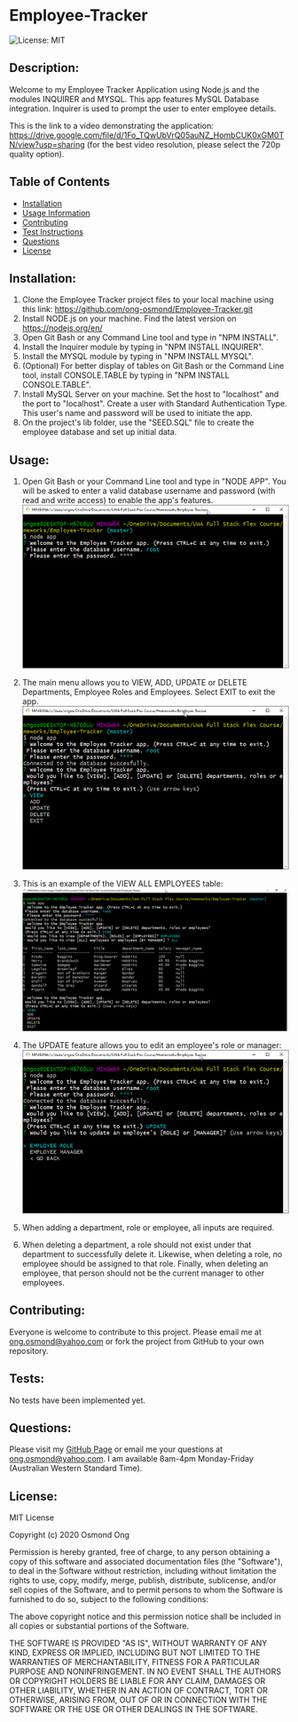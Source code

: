 # Employee-Tracker
![License: MIT](https://img.shields.io/badge/License-MIT-yellow.svg)

## Description: 
Welcome to my Employee Tracker Application using Node.js and the modules INQUIRER and MYSQL. This app features MySQL Database integration.
Inquirer is used to prompt the user to enter employee details. 

This is the link to a video demonstrating the application: https://drive.google.com/file/d/1Fo_TQwUbVrQ05auNZ_HombCUK0xGM0TN/view?usp=sharing (for the best video resolution, please select the 720p quality option).

## Table of Contents 
* [Installation](#Installation) 
* [Usage Information](#Usage) 
* [Contributing](#Contributing) 
* [Test Instructions](#Tests) 
* [Questions](#Questions) 
* [License](#License)  

## Installation: 
1. Clone the Employee Tracker project files to your local machine using this link: https://github.com/ong-osmond/Employee-Tracker.git 
2. Install NODE.js on your machine. Find the latest version on https://nodejs.org/en/
3. Open Git Bash or any Command Line tool and type in "NPM INSTALL". 
4. Install the Inquirer module by typing in "NPM INSTALL INQUIRER".
5. Install the MYSQL module by typing in "NPM INSTALL MYSQL".
6. (Optional) For better display of tables on Git Bash or the Command Line tool, install CONSOLE.TABLE by typing in "NPM INSTALL CONSOLE.TABLE".
7. Install MySQL Server on your machine. Set the host to "localhost" and the port to "localhost". Create a user with Standard Authentication Type. This user's name and password will be used to initiate the app.
8. On the project's lib folder, use the "SEED.SQL" file to create the employee database and set up initial data.

## Usage: 

1. Open Git Bash or your Command Line tool and type in "NODE APP". You will be asked to enter a valid database username and password (with read and write access) to enable the app's features.
![Run Node App](/assets/img/01-Run-Node-App.png)

2. The main menu allows you to VIEW, ADD, UPDATE or DELETE Departments, Employee Roles and Employees. Select EXIT to exit the app.
![Main Menu](/assets/img/02-Main-Menu.png)

3. This is an example of the VIEW ALL EMPLOYEES table:
![View](/assets/img/03-View-All-Employees.png)

4. The UPDATE feature allows you to edit an employee's role or manager:
![Update](/assets/img/04-Update-Employees-Options.png)

5. When adding a department, role or employee, all inputs are required.

6. When deleting a department, a role should not exist under that department to successfully delete it. Likewise, when deleting a role, no employee should be assigned to that role. Finally, when deleting an employee, that person should not be the current manager to other employees.


## Contributing: 
Everyone is welcome to contribute to this project. Please email me at ong.osmond@yahoo.com or fork the project from GitHub to your own repository.

## Tests: 
No tests have been implemented yet.
 
## Questions: 
Please visit my [GitHub Page](https://github.com/ong-osmond/) or email me your questions at ong.osmond@yahoo.com. 
I am available 8am-4pm Monday-Friday (Australian Western Standard Time). 

## License: 
MIT License

Copyright (c) 2020 Osmond Ong

Permission is hereby granted, free of charge, to any person obtaining a copy
of this software and associated documentation files (the "Software"), to deal
in the Software without restriction, including without limitation the rights
to use, copy, modify, merge, publish, distribute, sublicense, and/or sell
copies of the Software, and to permit persons to whom the Software is
furnished to do so, subject to the following conditions:

The above copyright notice and this permission notice shall be included in all
copies or substantial portions of the Software.

THE SOFTWARE IS PROVIDED "AS IS", WITHOUT WARRANTY OF ANY KIND, EXPRESS OR
IMPLIED, INCLUDING BUT NOT LIMITED TO THE WARRANTIES OF MERCHANTABILITY,
FITNESS FOR A PARTICULAR PURPOSE AND NONINFRINGEMENT. IN NO EVENT SHALL THE
AUTHORS OR COPYRIGHT HOLDERS BE LIABLE FOR ANY CLAIM, DAMAGES OR OTHER
LIABILITY, WHETHER IN AN ACTION OF CONTRACT, TORT OR OTHERWISE, ARISING FROM,
OUT OF OR IN CONNECTION WITH THE SOFTWARE OR THE USE OR OTHER DEALINGS IN THE
SOFTWARE.

